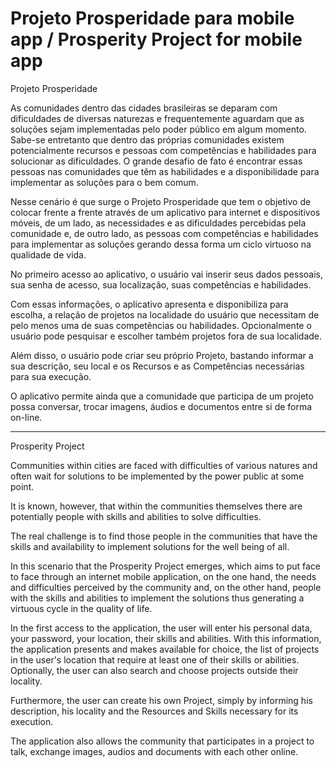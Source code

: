 # Projeto Prosperidade para mobile app / Prosperity Project for mobile app

Projeto Prosperidade

As comunidades dentro das cidades brasileiras se deparam com dificuldades de diversas naturezas e frequentemente aguardam que as soluções sejam implementadas pelo poder público em algum momento.
Sabe-se entretanto que dentro das próprias comunidades existem potencialmente recursos e pessoas com competências e habilidades para solucionar as dificuldades. O grande desafio de fato é encontrar essas pessoas nas comunidades que têm as habilidades e a disponibilidade para implementar as soluções para o bem comum.

Nesse cenário é que surge o Projeto Prosperidade que tem o objetivo de colocar frente a frente através de um aplicativo para internet e dispositivos móveis, de um lado, as necessidades e as dificuldades percebidas pela comunidade e, de outro lado, as pessoas com competências e habilidades para implementar as soluções gerando dessa forma um ciclo virtuoso na qualidade de vida.

No primeiro acesso ao aplicativo, o usuário vai inserir seus dados pessoais, sua senha de acesso, sua localização, suas competências e habilidades.

Com essas informações, o aplicativo apresenta e disponibiliza para escolha, a relação de projetos na localidade do usuário que necessitam de pelo menos uma de suas competências ou habilidades. Opcionalmente o usuário pode pesquisar e escolher também projetos fora de sua localidade.

Além disso, o usuário pode criar seu próprio Projeto, bastando informar a sua descrição, seu local e os Recursos e as Competências necessárias para sua execução.

O aplicativo permite ainda que a comunidade que participa de um projeto possa conversar, trocar imagens, áudios e documentos entre si de forma on-line.

---------------------------------------------------

Prosperity Project

Communities within cities are faced with difficulties of various natures and often wait for solutions to be implemented by the power public at some point.

It is known, however, that within the communities themselves there are potentially people with skills and abilities to solve difficulties.

The real challenge is to find those people in the communities that have the skills and availability to implement solutions for the well being of all.

In this scenario that the Prosperity Project emerges, which aims to put face to face through an internet mobile application, on the one hand, the needs and difficulties perceived by the community and, on the other hand, people with the skills and abilities to implement the solutions thus generating a virtuous cycle in the quality of life.

In the first access to the application, the user will enter his personal data, your password, your location, their skills and abilities.
With this information, the application presents and makes available for choice, the list of projects in the user's location that require at least one of their skills or abilities. Optionally, the user can also search and choose projects outside their locality.

Furthermore, the user can create his own Project, simply by informing his description, his locality and the Resources and Skills necessary for its execution.

The application also allows the community that participates in a project to talk, exchange images, audios and documents with each other online.
